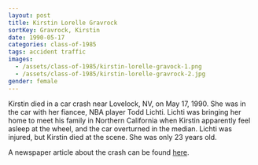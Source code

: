 ```yaml
---
layout: post
title: Kirstin Lorelle Gravrock
sortKey: Gravrock, Kirstin
date: 1990-05-17
categories: class-of-1985
tags: accident traffic
images:
  - /assets/class-of-1985/kirstin-lorelle-gravock-1.png
  - /assets/class-of-1985/kirstin-lorelle-gravrock-2.jpg
gender: female
---
```

Kirstin died in a car crash near Lovelock, NV, on May 17, 1990. She was in the car with her fiancee, NBA player Todd Lichti. Lichti was bringing her home to meet his family in Northern California when Kirstin apparently feel asleep at the wheel, and the car overturned in the median. Lichti was injured, but Kirstin died at the scene. She was only 23 years old.

A newspaper article about the crash can be found [here](https://www.latimes.com/archives/la-xpm-1990-05-18-sp-506-story.html).